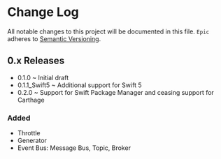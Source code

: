 # Change Log
All notable changes to this project will be documented in this file.
`Epic` adheres to [Semantic Versioning](https://semver.org/).

## 0.x Releases
- 0.1.0 ~ Initial draft
- 0.1.1_Swift5 ~ Additional support for Swift 5
- 0.2.0 ~ Support for Swift Package Manager and ceasing support for Carthage

### Added
- Throttle
- Generator
- Event Bus: Message Bus, Topic, Broker
